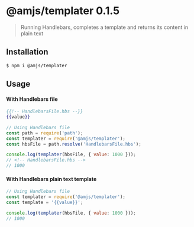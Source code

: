# @amjs/templater 0.1.5



> Running Handlebars, completes a template and returns its content in plain text

## Installation

```bash
$ npm i @amjs/templater
```
## Usage

#### With Handlebars file

```handlebars
{{!-- HandlebarsFile.hbs --}}
{{value}}
```

```javascript
// Using Handlebars file
const path = require('path');
const templater = require('@amjs/templater');
const hbsFile = path.resolve('HandlebarsFile.hbs');

console.log(templater(hbsFile, { value: 1000 }));
// <!-- HandlebarsFile.hbs -->
// 1000
```

#### With Handlebars plain text template

```javascript
// Using Handlebars file
const templater = require('@amjs/templater');
const template = '{{value}}';

console.log(templater(hbsFile, { value: 1000 }));
// 1000
```
